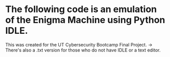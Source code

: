 # The following code is an emulation of the Enigma Machine using Python IDLE. 

This was created for the UT Cybersecurity Bootcamp Final Project. 
-> There's also a .txt version for those who do not have IDLE or a text editor. 
